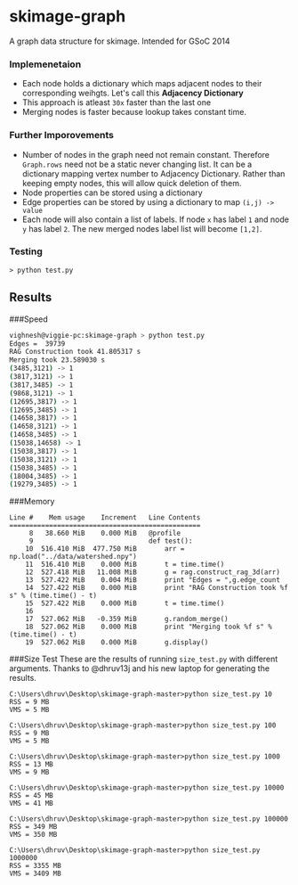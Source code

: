 skimage-graph
=============

A graph data structure for skimage. Intended for GSoC 2014

### Implemenetaion

* Each node holds a dictionary which maps adjacent nodes to their corresponding weihgts. Let's call this **Adjacency Dictionary**
* This approach is atleast `30x` faster than the last one
* Merging nodes is faster because lookup takes constant time.

### Further Imporovements
* Number of nodes in the graph need not remain constant. Therefore `Graph.rows` need not be a static never changing list. It can be a dictionary mapping vertex number to Adjacency Dictionary. Rather than keeping empty nodes, this will allow quick deletion of them.
* Node properties can be stored using a dictionary
* Edge properties can be stored by using a dictionary to map `(i,j) -> value`
* Each node will also contain a list of labels. If node `x` has label `1` and node `y` has label `2`. The new merged nodes label list will become `[1,2]`.


### Testing
```shell
> python test.py
```



## Results
###Speed

```bash
vighnesh@viggie-pc:skimage-graph > python test.py 
Edges =  39739
RAG Construction took 41.805317 s
Merging took 23.589030 s
(3485,3121) -> 1
(3817,3121) -> 1
(3817,3485) -> 1
(9868,3121) -> 1
(12695,3817) -> 1
(12695,3485) -> 1
(14658,3817) -> 1
(14658,3121) -> 1
(14658,3485) -> 1
(15038,14658) -> 1
(15038,3817) -> 1
(15038,3121) -> 1
(15038,3485) -> 1
(18004,3485) -> 1
(19279,3485) -> 1
```

###Memory 
```
Line #    Mem usage    Increment   Line Contents
================================================
     8   38.660 MiB    0.000 MiB   @profile
     9                             def test():
    10  516.410 MiB  477.750 MiB       arr = np.load("../data/watershed.npy")
    11  516.410 MiB    0.000 MiB       t = time.time()
    12  527.418 MiB   11.008 MiB       g = rag.construct_rag_3d(arr)
    13  527.422 MiB    0.004 MiB       print "Edges = ",g.edge_count
    14  527.422 MiB    0.000 MiB       print "RAG Construction took %f s" % (time.time() - t)
    15  527.422 MiB    0.000 MiB       t = time.time()
    16                                 
    17  527.062 MiB   -0.359 MiB       g.random_merge()
    18  527.062 MiB    0.000 MiB       print "Merging took %f s" % (time.time() - t)
    19  527.062 MiB    0.000 MiB       g.display()
```

###Size Test
These are the results of running `size_test.py` with different arguments. Thanks to @dhruv13j and his new laptop for generating the results.
```
C:\Users\dhruv\Desktop\skimage-graph-master>python size_test.py 10
RSS = 9 MB
VMS = 5 MB

C:\Users\dhruv\Desktop\skimage-graph-master>python size_test.py 100
RSS = 9 MB
VMS = 5 MB

C:\Users\dhruv\Desktop\skimage-graph-master>python size_test.py 1000
RSS = 13 MB
VMS = 9 MB

C:\Users\dhruv\Desktop\skimage-graph-master>python size_test.py 10000
RSS = 45 MB
VMS = 41 MB

C:\Users\dhruv\Desktop\skimage-graph-master>python size_test.py 100000
RSS = 349 MB
VMS = 350 MB

C:\Users\dhruv\Desktop\skimage-graph-master>python size_test.py 1000000
RSS = 3355 MB
VMS = 3409 MB
```

